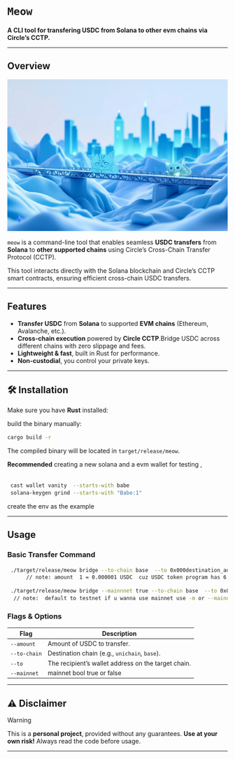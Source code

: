 # `Meow`

 **A CLI tool for transfering USDC from Solana to other evm chains via Circle’s CCTP.**


---

##  Overview
![meooow](meow.jpeg )

`meow` is a command-line tool that enables seamless **USDC transfers** from **Solana** to **other supported chains** using Circle’s Cross-Chain Transfer Protocol (CCTP).

This tool interacts directly with the Solana blockchain and Circle’s CCTP smart contracts, ensuring efficient cross-chain USDC transfers.



---

##  Features

- **Transfer USDC** from **Solana** to supported **EVM chains** (Ethereum, Avalanche, etc.).
- **Cross-chain execution** powered by **Circle CCTP**.Bridge USDC across different chains with zero slippage and fees.
- **Lightweight & fast**, built in Rust for performance.
- **Non-custodial**, you control your private keys.

---

## 🛠 Installation

Make sure you have **Rust** installed:

build the binary manually:

```sh
cargo build -r
```
The compiled binary will be located in `target/release/meow`.

**Recommended** creating a new solana and a evm wallet for testing , 

```sh

 cast wallet vanity  --starts-with babe         
 solana-keygen grind --starts-with "Babe:1"  

 ```

create the env as the example 

---


## Usage

### Basic Transfer Command
```sh
 ./target/release/meow bridge --to-chain base  --to 0x000destination_address  --amount 1                                                 
      // note: amount  1 = 0.000001 USDC  cuz USDC token program has 6 decimal points on solana chain             
```
```sh
 ./target/release/meow bridge --mainnnet true --to-chain base  --to 0x000destination_address  --amount 1                                                 
  // note:  default to testnet if u wanna use mainnet use -m or --mainnnet true         
```

### Flags & Options
| Flag | Description |
|------|------------|
| `--amount` | Amount of USDC to transfer. |
| `--to-chain` | Destination chain (e.g., `unichain`, `base`). |
| `--to` | The recipient’s wallet address on the target chain. |
| `--mainnet` |  mainnet bool true or false|


---
## ⚠ Disclaimer

> [!WARNING]  
>This is a **personal project**, provided  without any guarantees. **Use at your own risk!** Always read the code before usage.


---

